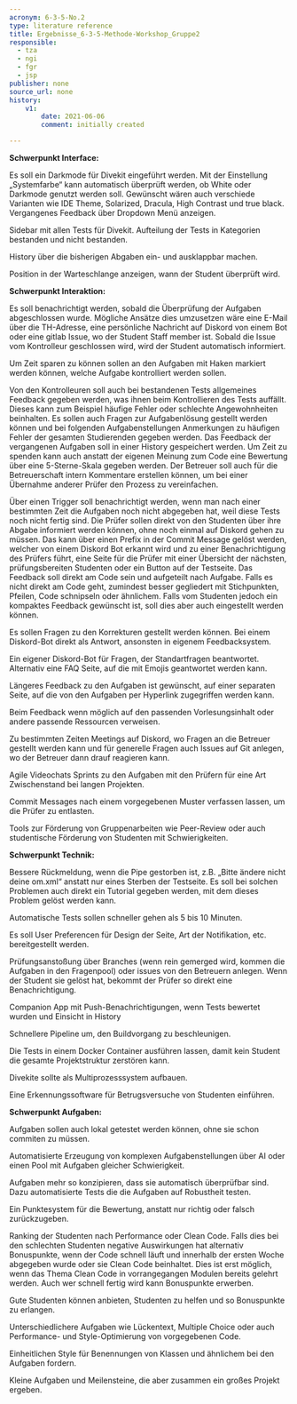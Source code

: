 ```yaml
---
acronym: 6-3-5-No.2
type: literature reference
title: Ergebnisse_6-3-5-Methode-Workshop_Gruppe2
responsible: 
  - tza
  - ngi
  - fgr
  - jsp
publisher: none
source_url: none
history:
    v1:
        date: 2021-06-06
        comment: initially created

---
```


**Schwerpunkt Interface:**

Es soll ein Darkmode für Divekit eingeführt werden. Mit der Einstellung „Systemfarbe“ kann automatisch überprüft werden, ob White oder Darkmode genutzt werden soll. Gewünscht wären auch verschiede Varianten wie IDE Theme, Solarized, Dracula, High Contrast und true black.
Vergangenes Feedback über Dropdown Menü anzeigen.

Sidebar mit allen Tests für Divekit. Aufteilung der Tests in Kategorien bestanden und nicht bestanden.

History über die bisherigen Abgaben ein- und ausklappbar machen.

Position in der Warteschlange anzeigen, wann der Student überprüft wird.

**Schwerpunkt Interaktion:**

Es soll benachrichtigt werden, sobald die Überprüfung der Aufgaben abgeschlossen wurde. Mögliche Ansätze dies umzusetzen wäre eine E-Mail über die TH-Adresse, eine persönliche Nachricht auf Diskord von einem Bot oder eine gitlab Issue, wo der Student Staff member ist. Sobald die Issue vom Kontrolleur geschlossen wird, wird der Student automatisch informiert. 

Um Zeit sparen zu können sollen an den Aufgaben mit Haken markiert werden können, welche Aufgabe kontrolliert werden sollen. 

Von den Kontrolleuren soll auch bei bestandenen Tests allgemeines Feedback gegeben werden, was ihnen beim Kontrollieren des Tests auffällt. Dieses kann zum Beispiel häufige Fehler oder schlechte Angewohnheiten beinhalten. Es sollen auch Fragen zur Aufgabenlösung gestellt werden können und bei folgenden Aufgabenstellungen Anmerkungen zu häufigen Fehler der gesamten Studierenden gegeben werden.
Das Feedback der vergangenen Aufgaben soll in einer History gespeichert werden. Um Zeit zu spenden kann auch anstatt der eigenen Meinung zum Code eine Bewertung über eine 5-Sterne-Skala gegeben werden.
Der Betreuer soll auch für die Betreuerschaft intern Kommentare erstellen können, um bei einer Übernahme anderer Prüfer den Prozess zu vereinfachen.

Über einen Trigger soll benachrichtigt werden, wenn man nach einer bestimmten Zeit die Aufgaben noch nicht abgegeben hat, weil diese Tests noch nicht fertig sind.
Die Prüfer sollen direkt von den Studenten über ihre Abgabe informiert werden können, ohne noch einmal auf Diskord gehen zu müssen. Das kann über einen Prefix in der Commit Message gelöst werden, welcher von einem Diskord Bot erkannt wird und zu einer Benachrichtigung des Prüfers führt, eine Seite für die Prüfer mit einer Übersicht der nächsten, prüfungsbereiten Studenten oder ein Button auf der Testseite.
Das Feedback soll direkt am Code sein und aufgeteilt nach Aufgabe. Falls es nicht direkt am Code geht, zumindest besser gegliedert mit Stichpunkten, Pfeilen, Code schnipseln oder ähnlichem. 
Falls vom Studenten jedoch ein kompaktes Feedback gewünscht ist, soll dies aber auch eingestellt werden können. 

Es sollen Fragen zu den Korrekturen gestellt werden können. Bei einem Diskord-Bot direkt als Antwort, ansonsten in eigenem Feedbacksystem.

Ein eigener Diskord-Bot für Fragen, der Standartfragen beantwortet. Alternativ eine FAQ Seite, auf die mit Emojis geantwortet werden kann.

Längeres Feedback zu den Aufgaben ist gewünscht, auf einer separaten Seite, auf die von den Aufgaben per Hyperlink zugegriffen werden kann.

Beim Feedback wenn möglich auf den passenden Vorlesungsinhalt oder andere passende Ressourcen verweisen.

Zu bestimmten Zeiten Meetings auf Diskord, wo Fragen an die Betreuer gestellt werden kann und für generelle Fragen auch Issues auf Git anlegen, wo der Betreuer dann drauf reagieren kann.

Agile Videochats Sprints zu den Aufgaben mit den Prüfern für eine Art Zwischenstand bei langen Projekten.

Commit Messages nach einem vorgegebenen Muster verfassen lassen, um die Prüfer zu entlasten.

Tools zur Förderung von Gruppenarbeiten wie Peer-Review oder auch studentische Förderung von Studenten mit Schwierigkeiten.

**Schwerpunkt Technik:**

Bessere Rückmeldung, wenn die Pipe gestorben ist, z.B. „Bitte ändere nicht deine om.xml“ anstatt nur eines Sterben der Testseite. Es soll bei solchen Problemen auch direkt ein Tutorial gegeben werden, mit dem dieses Problem gelöst werden kann.

Automatische Tests sollen schneller gehen als 5 bis 10 Minuten.

Es soll User Preferencen für Design der Seite, Art der Notifikation, etc. bereitgestellt werden.

Prüfungsanstoßung über Branches (wenn rein gemerged wird, kommen die Aufgaben in den Fragenpool) oder issues von den Betreuern anlegen. Wenn der Student sie gelöst hat, bekommt der Prüfer so direkt eine Benachrichtigung. 

Companion App mit Push-Benachrichtigungen, wenn Tests bewertet wurden und Einsicht in History

Schnellere Pipeline um, den Buildvorgang zu beschleunigen.

Die Tests in einem Docker Container ausführen lassen, damit kein Student die gesamte Projektstruktur zerstören kann.

Divekite sollte als Multiprozesssystem aufbauen.

Eine Erkennungssoftware für Betrugsversuche von Studenten einführen.

**Schwerpunkt Aufgaben:**

Aufgaben sollen auch lokal getestet werden können, ohne sie schon commiten zu müssen.

Automatisierte Erzeugung von komplexen Aufgabenstellungen über AI oder einen Pool mit Aufgaben gleicher Schwierigkeit. 

Aufgaben mehr so konzipieren, dass sie automatisch überprüfbar sind. Dazu automatisierte Tests die die Aufgaben auf Robustheit testen.

Ein Punktesystem für die Bewertung, anstatt nur richtig oder falsch zurückzugeben.

Ranking der Studenten nach Performance oder Clean Code. Falls dies bei den schlechten Studenten negative Auswirkungen hat alternativ Bonuspunkte, wenn der Code schnell läuft und innerhalb der ersten Woche abgegeben wurde oder sie Clean Code beinhaltet. Dies ist erst möglich, wenn das Thema Clean Code in vorrangegangen Modulen bereits gelehrt werden. Auch wer schnell fertig wird kann Bonuspunkte erwerben.

Gute Studenten können anbieten, Studenten zu helfen und so Bonuspunkte zu erlangen.

Unterschiedlichere Aufgaben wie Lückentext, Multiple Choice oder auch Performance- und Style-Optimierung von vorgegebenen Code.

Einheitlichen Style für Benennungen von Klassen und ähnlichem bei den Aufgaben fordern.

Kleine Aufgaben und Meilensteine, die aber zusammen ein großes Projekt ergeben.
